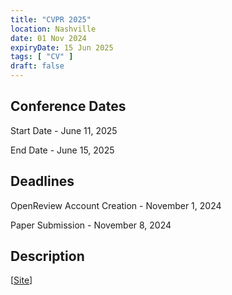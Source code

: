 ```yaml
---
title: "CVPR 2025"
location: Nashville
date: 01 Nov 2024
expiryDate: 15 Jun 2025
tags: [ "CV" ]
draft: false
---
```


## Conference Dates

Start Date - June 11, 2025

End Date - June 15, 2025

## Deadlines

OpenReview Account Creation - November 1, 2024

Paper Submission - November 8, 2024

## Description

[[Site](https://cvpr.thecvf.com/Conferences/2025/Dates)]